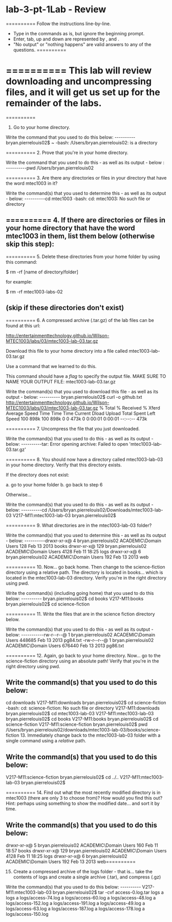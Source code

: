 # lab-3-pt-1Lab - Review
==========
Follow the instructions line-by-line.  

* Type in the commands as is, but ignore the beginning prompt.  
* Enter, tab, up and down are represented by <ENTER><TAB>,<UP> and <DOWN>.  
* "No output" or "nothing happens" are valid answers to any of the questions.
==========

==========
This lab will review downloading and uncompressing files, and it will get us set up for the remainder of the labs.
==========
==========
1. Go to your home directory.

Write the command that you used to do this below:
----------bryan.pierrelouis02$ ~
-bash: /Users/bryan.pierrelouis02: is a directory


==========
2. Prove that you're in your home directory.

Write the command that you used to do this - as well as its output - below :
----------pwd
/Users/bryan.pierrelouis02



==========
3. Are there any directories or files in your directory that have the word mtec1003 in it?

Write the command(s) that you used to determine this - as well as its output - below:
----------cd mtec1003
-bash: cd: mtec1003: No such file or directory


==========
4. If there are directories or files in your home directory that have the word mtec1003 in them, list them below (otherwise skip this step):
----------



==========
5. Delete these directories from your home folder by using this command:

$ rm -rf [name of directory/folder]

for example:

$ rm -rf mtec1003-labs-02

(skip if these directories don't exist)
----------



==========
6.  A compressed archive (.tar.gz) of the lab files can be found at this url: 

http://entertainmenttechnology.github.io/Wilson-MTEC1003/labs/03/mtec1003-lab-03.tar.gz

Download this file to your home directory into a file called mtec1003-lab-03.tar.gz   

Use a command that we learned to do this.

This command should have a *flag* to specify the output file.  MAKE SURE TO NAME YOUR OUTPUT FILE: mtec1003-lab-03.tar.gz

Write the command(s) that you used to download this file - as well as its output - below:
---------- bryan.pierrelouis02$ curl -o github.txt http://entertainmenttechnology.github.io/Wilson-MTEC1003/labs/03/mtec1003-lab-03.tar.gz
  % Total    % Received % Xferd  Average Speed   Time    Time     Time  Current
                                 Dload  Upload   Total   Spent    Left  Speed
100  898k  100  898k    0     0   473k      0  0:00:01  0:00:01 --:--:--  473k


==========
7.  Uncompress the file that you just downloaded.

Write the command(s) that you used to do this - as well as its output - below:
----------tar: Error opening archive: Failed to open 'mtec1003-lab-03.tar.gz'


==========
8.  You should now have a directory called mtec1003-lab-03 in your home directory.  Verify that this directory exists.

If the directory does not exist:

a. go to your home folder
b. go back to step 6

Otherwise...

Write the command(s) that you used to do this - as well as its output - below:
----------cd /Users/bryan.pierrelouis02/Downloads/mtec1003-lab-03 
V217-M11:mtec1003-lab-03 bryan.pierrelouis02$ 



==========
9.  What directories are in the mtec1003-lab-03 folder?

Write the command(s) that you used to determine this - as well as its output - below:
----------drwxr-xr-x@   4 bryan.pierrelouis02  ACADEMIC\Domain Users   128 Feb 13  2013 books
drwxr-xr-x@ 129 bryan.pierrelouis02  ACADEMIC\Domain Users  4128 Feb 11 18:25 logs
drwxr-xr-x@   6 bryan.pierrelouis02  ACADEMIC\Domain Users   192 Feb 13  2013 web

==========
10.  Now... go back home.  Then change to the science-fiction directory using a relative path.  The directory is located in books... which is located in the mtec1003-lab-03 directory.  Verify you're in the right directory using pwd.

Write the command(s) (including going home) that you used to do this below:
---------- bryan.pierrelouis02$ cd books
V217-M11:books bryan.pierrelouis02$ cd science-fiction

==========
11.  Write the files that are in the science fiction directory below.

Write the command(s) that you used to do this - as well as its output - below:
-----------rw-r--r--@ 1 bryan.pierrelouis02  ACADEMIC\Domain Users  448685 Feb 13  2013 pg84.txt
-rw-r--r--@ 1 bryan.pierrelouis02  ACADEMIC\Domain Users  676440 Feb 13  2013 pg86.txt


==========
12.  Again, go back to your home directory.  Now... go to the science-fiction directory using an absolute path!  Verify that you're in the right directory using pwd.

Write the command(s) that you used to do this below:
----------
cd downloads
V217-M11:downloads bryan.pierrelouis02$ cd science-fiction
-bash: cd: science-fiction: No such file or directory
V217-M11:downloads bryan.pierrelouis02$ cd mtec1003-lab-03
V217-M11:mtec1003-lab-03 bryan.pierrelouis02$ cd books
V217-M11:books bryan.pierrelouis02$ cd science-fiction
V217-M11:science-fiction bryan.pierrelouis02$ pwd
/Users/bryan.pierrelouis02/downloads/mtec1003-lab-03/books/science-fiction
13. Immediately change back to the mtec1003-lab-03 folder with a single command using a *relative* path.

Write the command(s) that you used to do this below:
----------
V217-M11:science-fiction bryan.pierrelouis02$ cd ../..
V217-M11:mtec1003-lab-03 bryan.pierrelouis02$ 

==========
14. Find out what the most recently modified directory is in mtec1003 (there are only 3 to choose from)?  How would you find this out?  Hint: perhaps using something to show the modified date... and sort it by time.

Write the command(s) that you used to do this below:
----------
drwxr-xr-x@   5 bryan.pierrelouis02  ACADEMIC\Domain Users   160 Feb 11 18:57 books
drwxr-xr-x@ 129 bryan.pierrelouis02  ACADEMIC\Domain Users  4128 Feb 11 18:25 logs
drwxr-xr-x@   6 bryan.pierrelouis02  ACADEMIC\Domain Users   192 Feb 13  2013 web==========

15. Create a compressed archive of the logs folder - that is... take the contents of logs and create a single archive (.tar), and compress (.gz)

Write the command(s) that you used to do this below:
----------  V217-M11:mtec1003-lab-03 bryan.pierrelouis02$ tar -cvf access-0.log.tar logs
a logs
a logs/access-74.log
a logs/access-60.log
a logs/access-48.log
a logs/access-152.log
a logs/access-191.log
a logs/access-49.log
a logs/access-63.log
a logs/access-187.log
a logs/access-178.log
a logs/access-150.log
